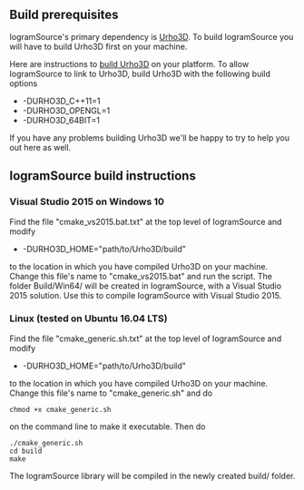 
## Build prerequisites

IogramSource's primary dependency is [Urho3D](https://urho3d.github.io). To
build IogramSource you will have to build Urho3D first on your machine.

Here are instructions to
[build Urho3D](https://urho3d.github.io/documentation/1.6/_building.html) on
your platform. To allow IogramSource to link to Urho3D, build Urho3D with the
following build options

* -DURHO3D_C++11=1
* -DURHO3D_OPENGL=1
* -DURHO3D_64BIT=1

If you have any problems building Urho3D we'll be happy to try to help you out
here as well.

## IogramSource build instructions

### Visual Studio 2015 on Windows 10

Find the file "cmake_vs2015.bat.txt" at the top level of IogramSource and modify

* -DURHO3D_HOME="path/to/Urho3D/build"

to the location in which you have compiled Urho3D on your machine. Change this
file's name to "cmake_vs2015.bat" and run the script. The folder Build/Win64/
will be created in IogramSource, with a Visual Studio 2015 solution. Use this to
compile IogramSource with Visual Studio 2015.

### Linux (tested on Ubuntu 16.04 LTS)

Find the file "cmake_generic.sh.txt" at the top level of IogramSource and modify

* -DURHO3D_HOME="path/to/Urho3D/build"

to the location in which you have compiled Urho3D on your machine. Change this
file's name to "cmake_generic.sh" and do
```
chmod +x cmake_generic.sh
```
on the command line to make it executable. Then do
```
./cmake_generic.sh
cd build
make
```
The IogramSource library will be compiled in the newly created build/ folder.